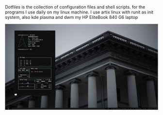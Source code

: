 Dotfiles is the collection of configuration files and shell scripts.
for the programs I use daily on my linux machine. I use artix linux with runit as init system, also kde plasma and dwm my HP EliteBook 840 G6 laptop

![Dwm](./dwmartix.png)
